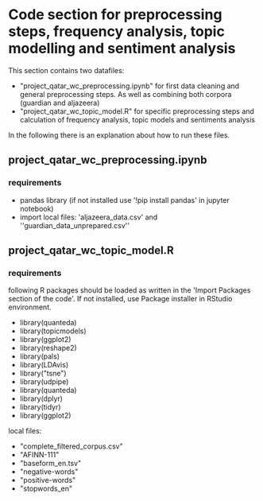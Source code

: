 # Code section for preprocessing steps, frequency analysis, topic modelling and sentiment analysis

This section contains two datafiles:
- "project_qatar_wc_preprocessing.ipynb" for first data cleaning and general preprocessing steps. As well as combining both corpora (guardian and aljazeera)
- "project_qatar_wc_topic_model.R" for specific preprocessing steps and calculation of frequency analysis, topic models and sentiments analysis

In the following there is an explanation about how to run these files.

## project_qatar_wc_preprocessing.ipynb
### requirements
- pandas library (if not installed use '!pip install pandas' in jupyter notebook)
- import local files: 'aljazeera_data.csv' and ''guardian_data_unprepared.csv''

## project_qatar_wc_topic_model.R
### requirements
following R packages should be loaded as written in the 'Import Packages section of the code'. If not installed, use Package installer in RStudio environment.
- library(quanteda)
- library(topicmodels)
- library(ggplot2)
- library(reshape2)
- library(pals)
- library(LDAvis)
- library("tsne")
- library(udpipe)
- library(quanteda)
- library(dplyr)
- library(tidyr)
- library(ggplot2)

local files:
- "complete_filtered_corpus.csv"
- "AFINN-111"
- "baseform_en.tsv"
- "negative-words"
- "positive-words"
- "stopwords_en"
